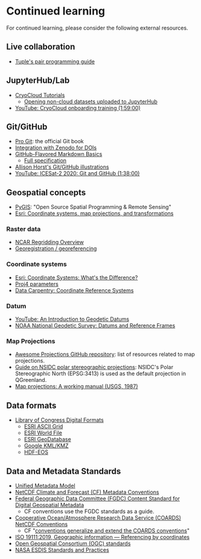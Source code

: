 # Continued learning

For continued learning, please consider the following external resources.


## Live collaboration

* [Tuple's pair programming guide](https://tuple.app/pair-programming-guide/)


## JupyterHub/Lab

* [CryoCloud Tutorials](https://book.cryointhecloud.com/tutorials)
    * [Opening non-cloud datasets uploaded to JupyterHub](https://book.cryointhecloud.com/tutorials/IS2_ATL15_surface_height_anomalies/IS2_ATL15_surface_height_anomalies.html#opening-non-cloud-hosted-data-uploaded-to-your-cryocloud-jupyter-hub)
* [YouTube: CryoCloud onboarding training (1:59:00)](https://www.youtube.com/watch?v=QNrDlwiomgc&feature=youtu.be)


## Git/GitHub

* [Pro Git](https://git-scm.com/book/en/v2): the official Git book
* [Integration with Zenodo for DOIs](https://docs.github.com/en/repositories/archiving-a-github-repository/referencing-and-citing-content)
* [GitHub-Flavored Markdown Basics](https://docs.github.com/en/get-started/writing-on-github/getting-started-with-writing-and-formatting-on-github/basic-writing-and-formatting-syntax)
    * [Full specification](https://github.github.com/gfm/)
* [Allison Horst's Git/GitHub illustrations](https://allisonhorst.com/git-github)
* [YouTube: ICESat-2 2020: Git and GitHub (1:38:00)](https://www.youtube.com/watch?v=O2lLC_s_d20)


## Geospatial concepts

* [PyGIS](https://pygis.io/): "Open Source Spatial Programming & Remote Sensing"
* [Esri: Coordinate systems, map projections, and
  transformations](https://pro.arcgis.com/en/pro-app/latest/help/mapping/properties/coordinate-systems-and-projections.htm)


### Raster data

* [NCAR Regridding Overview](https://climatedataguide.ucar.edu/climate-tools/regridding-overview)
* [Georegistration / georeferencing](https://docs.qgis.org/3.28/en/docs/training_manual/forestry/map_georeferencing.html)


### Coordinate systems

* [Esri: Coordinate Systems: What's the
  Difference?](https://www.esri.com/arcgis-blog/products/arcgis-pro/mapping/coordinate-systems-difference/)
* [Proj4 parameters](https://en.wikibooks.org/wiki/PROJ.4#Parameters)
* [Data Carpentry: Coordinate Reference Systems](https://datacarpentry.org/organization-geospatial/03-crs/)


### Datum

* [YouTube: An Introduction to Geodetic Datums](https://www.youtube.com/playlist?list=PLsyDl_aqUTdFY6eKURmiCBBk-mP4R10Dx)
* [NOAA National Geodetic Survey: Datums and Reference Frames](https://geodesy.noaa.gov/datums/index.shtml)


### Map Projections

* [Awesome Projections GitHub
  repository](https://github.com/webgeodatavore/awesome-projections/blob/master/README.md):
  list of resources related to map projections.
* [Guide on NSIDC polar stereographic
  projections](https://nsidc.org/data/user-resources/help-center/guide-nsidcs-polar-stereographic-projection):
  NSIDC's Polar Stereographic North (EPSG:3413) is used as the default
  projection in QGreenland.
* [Map projections: A working manual (USGS, 1987)](https://pubs.er.usgs.gov/publication/pp1395)


## Data formats

* [Library of Congress Digital Formats](https://www.loc.gov/preservation/digital/formats/)
    * [ESRI ASCII Grid](https://www.loc.gov/preservation/digital/formats/fdd/fdd000421.shtml)
    * [ESRI World File](https://www.loc.gov/preservation/digital/formats/fdd/fdd000287.shtml)
    * [ESRI GeoDatabase](https://www.loc.gov/preservation/digital/formats/fdd/fdd000293.shtml)
    * [Google KML/KMZ](https://www.loc.gov/preservation/digital/formats/fdd/fdd000340.shtml)
    * [HDF-EOS](https://www.loc.gov/preservation/digital/formats/fdd/fdd000297.shtml)

## Data and Metadata Standards

* [Unified Metadata Model](https://www.earthdata.nasa.gov/unified-metadata-model-umm)
* [NetCDF Climate and Forecast (CF) Metadata Conventions](https://cfconventions.org/)
* [Federal Geographic Data Committee (FGDC) Content Standard for Digital Geospatial Metadata](https://www.fgdc.gov/standards/projects/FGDC-standards-projects/metadata/base-metadata/v2_0698.pdf)
  * CF conventions use the FGDC standards as a guide.
* [Cooperative Ocean/Atmosphere Research Data Service (COARDS) NetCDF Conventions](https://ferret.pmel.noaa.gov/Ferret/documentation/coards-netcdf-conventions)
  * CF "[conventions generalize and extend the COARDS conventions](https://cfconventions.org/Data/cf-conventions/cf-conventions-1.7/build/ch01s04.html)"
* [ISO 19111:2019, Geographic information — Referencing by coordinates](https://www.iso.org/standard/74039.html)
* [Open Geospatial Consortium (OGC) standards](https://www.ogc.org/standards/)
* [NASA ESDIS Standards and Practices](https://www.earthdata.nasa.gov/esdis/esco/standards-and-practices)
